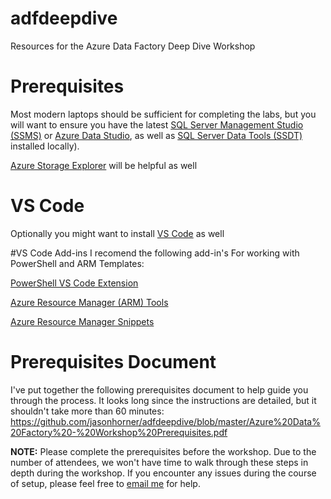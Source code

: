 # adfdeepdive
Resources for the Azure Data Factory Deep Dive Workshop

# Prerequisites
Most modern laptops should be sufficient for completing the labs, but you will want to ensure you have the latest [SQL Server Management Studio (SSMS)](https://docs.microsoft.com/en-us/sql/ssms/download-sql-server-management-studio-ssms?view=sql-server-2017) or [Azure Data Studio](https://docs.microsoft.com/en-us/sql/azure-data-studio/download?view=sql-server-2017), as well as [SQL Server Data Tools (SSDT)](https://docs.microsoft.com/en-us/sql/ssdt/download-sql-server-data-tools-ssdt?view=sql-server-2017) installed locally).

[Azure Storage Explorer](https://azure.microsoft.com/en-us/features/storage-explorer) will be helpful as well

# VS Code
Optionally you might want to install [VS Code](https://code.visualstudio.com/download#) as well

#VS Code Add-ins
I recomend the following add-in's For working with PowerShell and ARM Templates:

[PowerShell VS Code Extension](https://marketplace.visualstudio.com/items?itemName=ms-vscode.PowerShell)

[Azure Resource Manager (ARM) Tools](https://marketplace.visualstudio.com/items?itemName=msazurermtools.azurerm-vscode-tools)

[Azure Resource Manager Snippets](https://marketplace.visualstudio.com/items?itemName=samcogan.arm-snippets)


# Prerequisites Document
I've put together the following prerequisites document to help guide you through the process. It looks long since the instructions are detailed, but it shouldn't take more than 60 minutes:
https://github.com/jasonhorner/adfdeepdive/blob/master/Azure%20Data%20Factory%20-%20Workshop%20Prerequisites.pdf

**NOTE:** Please complete the prerequisites before the workshop. Due to the number of attendees, we won't have time to walk through these steps in depth during the workshop. If you encounter any issues during the course of setup, please feel free to [email me](jason@jasonhorner.com) for help.
